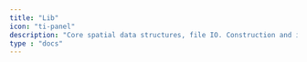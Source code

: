 ```yaml
---
title: "Lib"
icon: "ti-panel"
description: "Core spatial data structures, file IO. Construction and interactive editing of spatial weights matrices & graphs. Alpha shapes, spatial indices, and spatial-topological relationships"
type : "docs"
---
```


